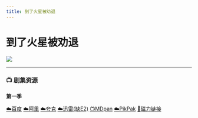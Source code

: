 ```yaml
---
title: 到了火星被劝退
---
```

# 到了火星被劝退

![](/assets/image/%E5%88%B0%E4%BA%86%E7%81%AB%E6%98%9F%E8%A2%AB%E5%8A%9D%E9%80%80.jpg)

* * *

### 📺 剧集资源

**第一季** <Badge type="warning" text="漫迪MDsub" />

[☁️百度](https://pan.baidu.com/s/1_hbolNgsLYP54R9wecLxDA?pwd=brmi) [☁️阿里](https://www.alipan.com/s/cfbWo26ExPn) [☁️夸克](https://pan.quark.cn/s/050a403bd7e1) [☁️迅雷(缺E2)](https://pan.xunlei.com/s/VNnh8FPw95sz6Xth82u_CocnA1?pwd=pv8s#) [📺MDpan](https://pan.mdsub.top/zh-CN/%E5%88%B0%E4%BA%86%E7%81%AB%E6%98%9F%E8%A2%AB%E5%8A%9D%E9%80%80/S1/) [☁️PikPak](https://mypikpak.com/s/VNmWa_RHmCE_NoqgzYSNi5zFo1) [🧲磁力链接](magnet:?xt=urn:btih:c4e56a84625bae2725a600c50756159822d7417e)
